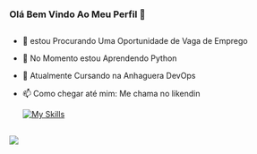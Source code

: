 ### Olá Bem Vindo Ao Meu Perfil 👋

##

- 🔭 estou Procurando Uma Oportunidade de Vaga de Emprego
- 🌱 No Momento estou Aprendendo Python
- 🎒 Atualmente Cursando na Anhaguera DevOps
- 📫 Como chegar até mim: Me chama no likendin


  [![My Skills](https://skillicons.dev/icons?i=bash,python,vim,linux,docker,kubernetes,git)](https://skillicons.dev)
  
  ##

<div>
  <a href="https://www.linkedin.com/in/eduardo-silvafox" target="_blank"><img src="https://img.shields.io/badge/-LinkedIn-%230077B5?style=for-the-badge&logo=linkedin&logoColor=white" target="_blank"></a> 
  
  </div>
